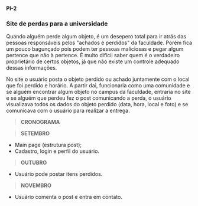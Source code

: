 #### PI-2

### Site de perdas para a universidade
	
<p>Quando alguém perde algum objeto, é um desepero total para ir atrás das pessoas 
responsáveis pelos "achados e perdidos" da faculdade. Porém fica um pouco 
bagunçado pois podem ter pessoas maliciosas e pegar algum pertence que não à pertence. 
É muito difícil saber quem é o verdadeiro proprietário de certos objetos, já 
que não existe um controle adequado dessas informações.</p>
	
<p>No site o usuário posta o objeto perdido ou achado juntamente com o local que foi 
perdido e horário. A partir dai, funcionaria como uma comunidade e se alguém encontrar
algum objeto no campus da faculdade, entraria no site e se alguém que perdeu fez o 
post comunicando a perda, o usuário visualizava todos os dados do objeto perdido
(data, hora, local e foto) e se comunicava com o usuário para realizar a entrega.</p>


> <strong>CRONOGRAMA</strong>
	
> <strong>SETEMBRO</strong>

<ul>
<li>Main page (estrutura post);</li>
<li>Cadastro, login e perfil do usuário.</li>
</ul>

> <strong>OUTUBRO</strong>

<ul>
<li>Usuário pode postar itens perdidos.</li>
</ul>

> <strong>NOVEMBRO</strong>

<ul>
<li>Usuário comenta o post e entra em contato.</li>
</ul>
